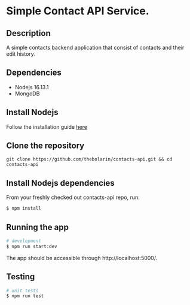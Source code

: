 # Simple Contact API Service.

## Description

A simple contacts backend application that consist of contacts and their edit history.

## Dependencies

- Nodejs 16.13.1
- MongoDB

## Install Nodejs
Follow the installation guide [here](https://nodejs.org/en/download/)

## Clone the repository

```
git clone https://github.com/thebolarin/contacts-api.git && cd contacts-api
```

## Install Nodejs dependencies

From your freshly checked out contacts-api repo, run:

```bash
$ npm install
```

## Running the app

```bash
# development
$ npm run start:dev

```

The app should be accessible through http://localhost:5000/.
## Testing

```bash
# unit tests
$ npm run test

```
